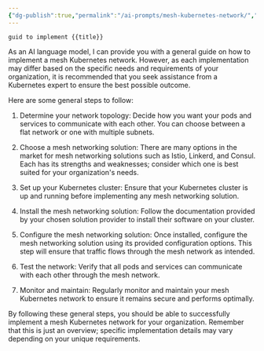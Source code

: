 ```yaml
---
{"dg-publish":true,"permalink":"/ai-prompts/mesh-kubernetes-network/","tags":["public","ai"],"noteIcon":"1","created":"","updated":""}
---
```



```tg
guid to implement {{title}}
```


As an AI language model, I can provide you with a general guide on how to implement a mesh Kubernetes network. However, as each implementation may differ based on the specific needs and requirements of your organization, it is recommended that you seek assistance from a Kubernetes expert to ensure the best possible outcome.

Here are some general steps to follow:

1. Determine your network topology: Decide how you want your pods and services to communicate with each other. You can choose between a flat network or one with multiple subnets.

2. Choose a mesh networking solution: There are many options in the market for mesh networking solutions such as Istio, Linkerd, and Consul. Each has its strengths and weaknesses; consider which one is best suited for your organization's needs.

3. Set up your Kubernetes cluster: Ensure that your Kubernetes cluster is up and running before implementing any mesh networking solution.

4. Install the mesh networking solution: Follow the documentation provided by your chosen solution provider to install their software on your cluster.

5. Configure the mesh networking solution: Once installed, configure the mesh networking solution using its provided configuration options. This step will ensure that traffic flows through the mesh network as intended.

6. Test the network: Verify that all pods and services can communicate with each other through the mesh network.

7. Monitor and maintain: Regularly monitor and maintain your mesh Kubernetes network to ensure it remains secure and performs optimally.

By following these general steps, you should be able to successfully implement a mesh Kubernetes network for your organization. Remember that this is just an overview; specific implementation details may vary depending on your unique requirements.